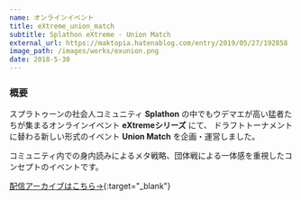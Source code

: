 ```yaml
---
name: オンラインイベント
title: eXtreme_union_match
subtitle: Splathon eXtreme - Union Match
external_url: https://maktopia.hatenablog.com/entry/2019/05/27/192858
image_path: /images/works/exunion.png
date: 2018-5-30
---
```


### 概要
スプラトゥーンの社会人コミュニティ **Splathon** の中でもウデマエが高い猛者たちが集まるオンラインイベント **eXtremeシリーズ** にて、
ドラフトトーナメントに替わる新しい形式のイベント **Union Match** を企画・運営しました。

コミュニティ内での身内読みによるメタ戦略、団体戦による一体感を重視したコンセプトのイベントです。

[配信アーカイブはこちら→](https://www.openrec.tv/live/e2zwwmgnwzo){:target="_blank"}
